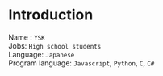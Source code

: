 # Introduction
Name : `YSK`  
Jobs: `High school students`  
Language: `Japanese`  
Program language: `Javascript`, `Python`, `C`, `C#`
